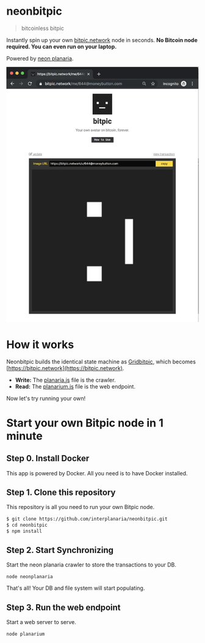# neonbitpic

> bitcoinless bitpic

Instantly spin up your own [bitpic.network](https://bitpic.network) node in seconds. **No Bitcoin node required. You can even run on your laptop.** 

Powered by [neon planaria](https://neon.planaria.network).

![preview](preview.png)

# How it works

Neonbitpic builds the identical state machine as [Gridbitpic](https://github.com/interplanaria/gridbitpic), which becomes [https://bitpic.network](https://bitpic.network).

- **Write:** The [planaria.js](planaria.js) file is the crawler.
- **Read:** The [planarium.js](planarium.js) file is the web endpoint.

Now let's try running your own!


# Start your own Bitpic node in 1 minute

## Step 0. Install Docker

This app is powered by Docker. All you need is to have Docker installed.

## Step 1. Clone this repository

This repository is all you need to run your own Bitpic node.

```
$ git clone https://github.com/interplanaria/neonbitpic.git
$ cd neonbitpic
$ npm install
```

## Step 2. Start Synchronizing

Start the neon planaria crawler to store the transactions to your DB.

```
node neonplanaria
```

That's all! Your DB and file system will start populating.

## Step 3. Run the web endpoint

Start a web server to serve.

```
node planarium
```
